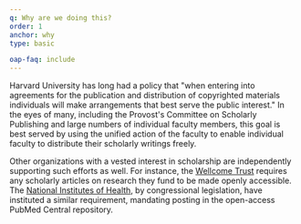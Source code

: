 ```yaml
---
q: Why are we doing this?
order: 1
anchor: why
type: basic

oap-faq: include
---
```

Harvard University has long had a policy that "when entering into agreements for the publication and distribution of copyrighted materials individuals will make arrangements that best serve the public interest." In the eyes of many, including the Provost's Committee on Scholarly Publishing and large numbers of individual faculty members, this goal is best served by using the unified action of the faculty to enable individual faculty to distribute their scholarly writings freely.

Other organizations with a vested interest in scholarship are independently supporting such efforts as well. For instance, the [Wellcome Trust](http://www.wellcome.ac.uk/) requires any scholarly articles on research they fund to be made openly accessible. The [National Institutes of Health](http://www.nih.gov/), by congressional legislation, have instituted a similar requirement, mandating posting in the open-access PubMed Central repository.  
